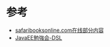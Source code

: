 # 参考 #

  * [safaribooksonline.com在线部分内容](http://my.safaribooksonline.com/book/software-engineering-and-development/ide/9780132107549)
  * [JavaEE勉強会-DSL](http://www.wikihouse.com/withoutEJB/index.php?DSL)